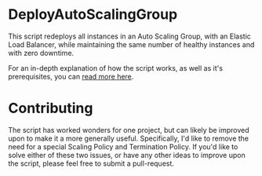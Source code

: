 # DeployAutoScalingGroup

This script redeploys all instances in an Auto Scaling Group, with an Elastic Load Balancer, while maintaining the same number of healthy instances and with zero downtime. 

For an in-depth explanation of how the script works, as well as it's prerequisites, you can [read more here](http://kylewbanks.com/blog/Redeploying-an-Application-in-an-AWS-Auto-Scaling-Group-Behind-an-ELB-with-Zero-Downtime).

# Contributing

The script has worked wonders for one project, but can likely be improved upon to make it a more generally useful. Specifically, I'd like to remove the need for a special Scaling Policy and Termination Policy. If you'd like to solve either of these two issues, or have any other ideas to improve upon the script, please feel free to submit a pull-request.
